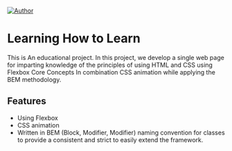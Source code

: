 [![Author](https://img.shields.io/badge/author-Avi%20Dalal-lightgrey.svg?colorB=9900cc&style=flat-square)](https://www.avidalal.net)

# Learning How to Learn 

This is An educational project.
In this project, 
we develop a single web page for imparting knowledge of the principles of using HTML and CSS using Flexbox Core Concepts In combination CSS animation while applying the BEM methodology.


## Features
- Using Flexbox
- CSS animation
- Written in BEM (Block, Modifier, Modifier) naming convention for classes to provide a consistent and strict to easily extend the framework.

